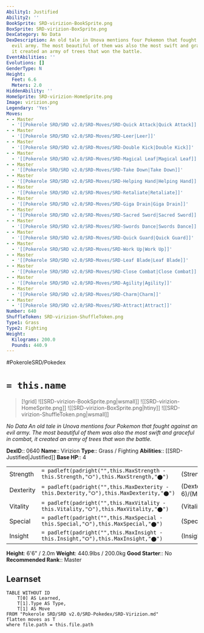 ```yaml
---
Ability1: Justified
Ability2: ''
BookSprite: SRD-virizion-BookSprite.png
BoxSprite: SRD-virizion-BoxSprite.png
DexCategory: No Data
DexDescription: An old tale in Unova mentions four Pokemon that fought against an
  evil army. The most beautiful of them was also the most swift and graceful in combat,
  it created an army of trees that won the battle.
EventAbilities: ''
Evolutions: []
GenderType: N
Height:
  Feet: 6.6
  Meters: 2.0
HiddenAbility: ''
HomeSprite: SRD-virizion-HomeSprite.png
Image: virizion.png
Legendary: 'Yes'
Moves:
- - Master
  - '[[Pokerole SRD/SRD v2.0/SRD-Moves/SRD-Quick Attack|Quick Attack]]'
- - Master
  - '[[Pokerole SRD/SRD v2.0/SRD-Moves/SRD-Leer|Leer]]'
- - Master
  - '[[Pokerole SRD/SRD v2.0/SRD-Moves/SRD-Double Kick|Double Kick]]'
- - Master
  - '[[Pokerole SRD/SRD v2.0/SRD-Moves/SRD-Magical Leaf|Magical Leaf]]'
- - Master
  - '[[Pokerole SRD/SRD v2.0/SRD-Moves/SRD-Take Down|Take Down]]'
- - Master
  - '[[Pokerole SRD/SRD v2.0/SRD-Moves/SRD-Helping Hand|Helping Hand]]'
- - Master
  - '[[Pokerole SRD/SRD v2.0/SRD-Moves/SRD-Retaliate|Retaliate]]'
- - Master
  - '[[Pokerole SRD/SRD v2.0/SRD-Moves/SRD-Giga Drain|Giga Drain]]'
- - Master
  - '[[Pokerole SRD/SRD v2.0/SRD-Moves/SRD-Sacred Sword|Sacred Sword]]'
- - Master
  - '[[Pokerole SRD/SRD v2.0/SRD-Moves/SRD-Swords Dance|Swords Dance]]'
- - Master
  - '[[Pokerole SRD/SRD v2.0/SRD-Moves/SRD-Quick Guard|Quick Guard]]'
- - Master
  - '[[Pokerole SRD/SRD v2.0/SRD-Moves/SRD-Work Up|Work Up]]'
- - Master
  - '[[Pokerole SRD/SRD v2.0/SRD-Moves/SRD-Leaf Blade|Leaf Blade]]'
- - Master
  - '[[Pokerole SRD/SRD v2.0/SRD-Moves/SRD-Close Combat|Close Combat]]'
- - Master
  - '[[Pokerole SRD/SRD v2.0/SRD-Moves/SRD-Agility|Agility]]'
- - Master
  - '[[Pokerole SRD/SRD v2.0/SRD-Moves/SRD-Charm|Charm]]'
- - Master
  - '[[Pokerole SRD/SRD v2.0/SRD-Moves/SRD-Attract|Attract]]'
Number: 640
ShuffleToken: SRD-virizion-ShuffleToken.png
Type1: Grass
Type2: Fighting
Weight:
  Kilograms: 200.0
  Pounds: 440.9
---
```


#PokeroleSRD/Pokedex

# `= this.name`

> [!grid]
> ![[SRD-virizion-BookSprite.png|wsmall]]
> ![[SRD-virizion-HomeSprite.png]]
> ![[SRD-virizion-BoxSprite.png|htiny]]
> ![[SRD-virizion-ShuffleToken.png|wsmall]]


*No Data*
*An old tale in Unova mentions four Pokemon that fought against an evil army. The most beautiful of them was also the most swift and graceful in combat, it created an army of trees that won the battle.*

**DexID**:: 0640
**Name**:: Virizion
**Type**:: Grass / Fighting
**Abilities**:: [[SRD-Justified|Justified]]
**Base HP**:: 4

|           |                                                                                        |                                          |
| --------- | -------------------------------------------------------------------------------------- | ---------------------------------------- |
| Strength  | `= padleft(padright("",this.MaxStrength - this.Strength,"⭘"),this.MaxStrength,"⬤")`    | (Strength::5)/(MaxStrength::5)   |
| Dexterity | `= padleft(padright("",this.MaxDexterity - this.Dexterity,"⭘"),this.MaxDexterity,"⬤")` | (Dexterity:: 6)/(MaxDexterity::6) |
| Vitality  | `= padleft(padright("",this.MaxVitality - this.Vitality,"⭘"),this.MaxVitality,"⬤")`    | (Vitality::5)/(MaxVitality::5)   |
| Special   | `= padleft(padright("",this.MaxSpecial - this.Special,"⭘"),this.MaxSpecial,"⬤")`       | (Special::7)/(MaxSpecial::7)     |
| Insight   | `= padleft(padright("",this.MaxInsight - this.Insight,"⭘"),this.MaxInsight,"⬤")`       | (Insight::5)/(MaxInsight::5)     |

**Height**: 6'6" / 2.0m
**Weight**: 440.9lbs / 200.0kg
**Good Starter**:: No
**Recommended Rank**:: Master

## Learnset

```dataview
TABLE WITHOUT ID
    T[0] AS Learned,
    T[1].Type AS Type,
    T[1] AS Move
FROM "Pokerole SRD/SRD v2.0/SRD-Pokedex/SRD-Virizion.md"
flatten moves as T
where file.path = this.file.path
```
